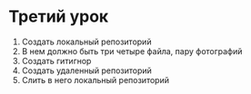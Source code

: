 # Третий урок

1. Создать локальный репозиторий
2. В нем должно быть три четыре файла, пару фотографий
3. Создать гитигнор
4. Создать удаленный репозиторий
5. Слить в него локальный репозиторий

